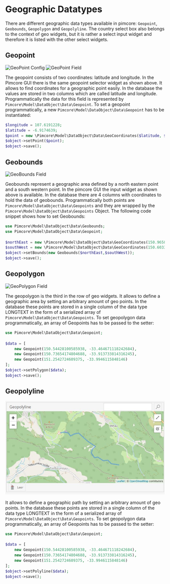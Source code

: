 # Geographic Datatypes

There are different geographic data types available in pimcore: `Geopoint`, `Geobounds`, `Geopolygon` and `Geopolyline`. 
The country select box also belongs to the context of geo widgets, but it is rather a select input widget and therefore it is 
listed with the other select widgets.


## Geopoint

![GeoPoint Config](../../../img/classes-datatypes-geo1.jpg)
![GeoPoint Field](../../../img/classes-datatypes-geo2.jpg)

The geopoint consists of two coordinates: latitude and longitude. In the Pimcore GUI there is the same geopoint selector 
widget as shown above. It allows to find coordinates for a geographic point easily. In the database the values are 
stored in two columns which are called latitude and longitude. Programmatically the data for this field is 
represented by `Pimcore\Model\DataObject\Data\Geopoint`. To set a geopoint programmatically, a new 
`Pimcore\Model\DataObject\Data\Geopoint` has to be instantiated:

```php
$longitude = 107.6191228;
$latitude = -6.9174639;
$point = new \Pimcore\Model\DataObject\Data\GeoCoordinates($latitude, $longitude);
$object->setPoint($point);
$object->save();
```


## Geobounds

![GeoBounds Field](../../../img/classes-datatypes-geo3.jpg)

Geobounds represent a geographic area defined by a north eastern point and a south western point. In the pimcore GUI the 
input widget as shown above is available. In the database there are 4 columns with coordinates to hold the data of 
geobounds. Programmatically both points are `Pimcore\Model\DataObject\Data\Geopoints` and they are wrapped by the 
`Pimcore\Model\DataObject\Data\Geopoints` Object. The following code snippet shows how to set Geobounds:

```php
use Pimcore\Model\DataObject\Data\Geobounds;
use Pimcore\Model\DataObject\Data\Geopoint;
 
$northEast = new \Pimcore\Model\DataObject\Data\GeoCoordinates(150.96588134765625, -33.704920213014425);
$southWest = new \Pimcore\Model\DataObject\Data\GeoCoordinates(150.60333251953125, -33.893217379440884)
$object->setBounds(new Geobounds($northEast,$southWest));
$object->save();
```


## Geopolygon

![GeoPolygon Field](../../../img/classes-datatypes-geo4.jpg)

The geopolygon is the third in the row of geo widgets. It allows to define a geographic area by setting an arbitrary 
amount of geo points. In the database these points are stored in a single column of the data type LONGTEXT in the 
form of a serialized array of `Pimcore\Model\DataObject\Data\Geopoints`. To set geopolygon data programmatically, an 
array of Geopoints has to be passed to the setter:

```php
use Pimcore\Model\DataObject\Data\Geopoint;
  
$data = [
    new Geopoint(150.54428100585938, -33.464671118242684),
    new Geopoint(150.73654174804688, -33.913733814316245),
    new Geopoint(151.2542724609375, -33.9946115848146)
];
$object->setPolygon($data);
$object->save();
```

## Geopolyline

![GeoPolygon Field](../../../img/classes-datatypes-geo5.jpg)

It allows to define a geographic path by setting an arbitrary amount of geo points. In the database these points are 
stored in a single column of the data type LONGTEXT in the form of a serialized array of 
`Pimcore\Model\DataObject\Data\Geopoints`. To set geopolygon data programmatically, an array of Geopoints has to be 
passed to the setter:

```php
use Pimcore\Model\DataObject\Data\Geopoint;
  
$data = [
    new Geopoint(150.54428100585938, -33.464671118242684),
    new Geopoint(150.73654174804688, -33.913733814316245),
    new Geopoint(151.2542724609375, -33.9946115848146)
];
$object->setPolyline($data);
$object->save();
```
